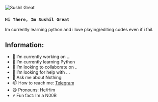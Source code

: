 ![Sushil Great](https://telegra.ph/file/b6f2c8b360dc44862361c.jpg)
### **``Hi There, Im Sushil Great``** 
Im currently learning python and i love playing/editing codes even if i fail.

## **Information:**
- 🔭 I’m currently working on ...
- 🌱 I’m currently learning Python
- 👯 I’m looking to collaborate on ..
- 🤔 I’m looking for help with ...
- 💬 Ask me about Nothing 
- 📫 How to reach me: [Telegram](t.me/sushil_great)
- 😄 Pronouns: He/Him
- ⚡ Fun fact: Im a N00B
